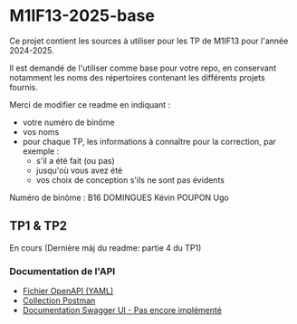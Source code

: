 # M1IF13-2025-base

Ce projet contient les sources à utiliser pour les TP de M1IF13 pour l'année 2024-2025.

Il est demandé de l'utiliser comme base pour votre repo, en conservant notamment les noms des répertoires contenant les différents projets fournis.

Merci de modifier ce readme en indiquant :

- votre numéro de binôme
- vos noms
- pour chaque TP, les informations à connaître pour la correction, par exemple :
  - s'il a été fait (ou pas)
  - jusqu'où vous avez été
  - vos choix de conception s'ils ne sont pas évidents

Numéro de binôme : B16
DOMINGUES Kévin
POUPON Ugo

## TP1 & TP2

En cours (Dernière màj du readme: partie 4 du TP1)

### Documentation de l'API

- [Fichier OpenAPI (YAML)](users/openapi/users-api.yaml)
- [Collection Postman](users/postman/M1IF13-2025.postman_collection.json)
- [Documentation Swagger UI - Pas encore implémenté](http://192.168.75.XXX:8080/swagger-ui)